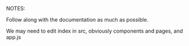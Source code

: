 NOTES:

Follow along with the documentation as much as possible. 

We may need to edit index in src, obviously components and pages, and app.js